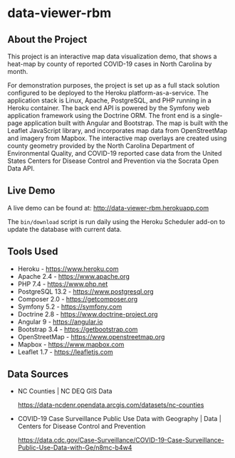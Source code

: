 # data-viewer-rbm

## About the Project
This project is an interactive map data visualization demo, that shows a heat-map by county of reported COVID-19 cases in
North Carolina by month.

For demonstration purposes, the project is set up as a full stack solution configured to be deployed to the Heroku
platform-as-a-service. The application stack is Linux, Apache, PostgreSQL, and PHP running in a Heroku container.
The back end API is powered by the Symfony web application framework using the Doctrine ORM.
The front end is a single-page application built with Angular and Bootstrap. The map is built with the Leaflet
JavaScript library, and incorporates map data from
OpenStreetMap and imagery from Mapbox. The interactive map overlays are created using county geometry provided by the
North Carolina Department of Environmental Quality, and COVID-19 reported case data from the United States Centers for
Disease Control and Prevention via the Socrata Open Data API.

## Live Demo
A live demo can be found at: http://data-viewer-rbm.herokuapp.com

The `bin/download` script is run daily using the Heroku Scheduler add-on to update the database with current data.

## Tools Used
- Heroku - https://www.heroku.com
- Apache 2.4 - https://www.apache.org
- PHP 7.4 - https://www.php.net
- PostgreSQL 13.2 - https://www.postgresql.org
- Composer 2.0 - https://getcomposer.org
- Symfony 5.2 - https://symfony.com 
- Doctrine 2.8 - https://www.doctrine-project.org
- Angular 9 - https://angular.io
- Bootstrap 3.4 - https://getbootstrap.com
- OpenStreetMap - https://www.openstreetmap.org
- Mapbox - https://www.mapbox.com
- Leaflet 1.7 - https://leafletjs.com

## Data Sources
- NC Counties | NC DEQ GIS Data 

    https://data-ncdenr.opendata.arcgis.com/datasets/nc-counties
    
- COVID-19 Case Surveillance Public Use Data with Geography | Data | Centers for Disease Control and Prevention

    https://data.cdc.gov/Case-Surveillance/COVID-19-Case-Surveillance-Public-Use-Data-with-Ge/n8mc-b4w4